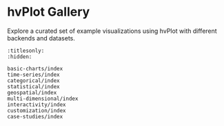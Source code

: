 # hvPlot Gallery

Explore a curated set of example visualizations using hvPlot with different backends and datasets.

```{toctree}
:titlesonly:
:hidden:

basic-charts/index
time-series/index
categorical/index
statistical/index
geospatial/index
multi-dimensional/index
interactivity/index
customization/index
case-studies/index
